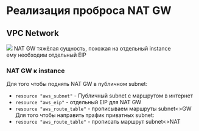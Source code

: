 # Реализация проброса NAT GW
## VPC Network
![](https://docs.aws.amazon.com/vpc/latest/userguide/images/nat-gateway-diagram.png)
NAT GW тяжёлая сущность, похожая на отдельный instance<br>
ему необходим отдельный EIP
### NAT GW к instance
Для того чтобы поднять NAT GW в публичном subnet:
- `resource "aws_subnet"` - Публичный subnet с маршрутом в интернет
- `resource "aws_eip"` - отдельный EIP для NAT GW
- `resource "aws_route_table"` - прописываем маршруты subnet<>GW
Для того чтобы направить трафик приватных subnet:
- `resource "aws_route_table"` - прописать маршрут subnet<>NAT

